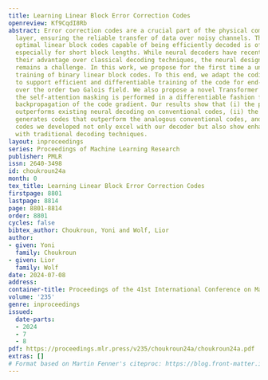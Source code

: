 ```yaml
---
title: Learning Linear Block Error Correction Codes
openreview: Kf9CqdI8Rb
abstract: Error correction codes are a crucial part of the physical communication
  layer, ensuring the reliable transfer of data over noisy channels. The design of
  optimal linear block codes capable of being efficiently decoded is of major concern,
  especially for short block lengths. While neural decoders have recently demonstrated
  their advantage over classical decoding techniques, the neural design of the codes
  remains a challenge. In this work, we propose for the first time a unified encoder-decoder
  training of binary linear block codes. To this end, we adapt the coding setting
  to support efficient and differentiable training of the code for end-to-end optimization
  over the order two Galois field. We also propose a novel Transformer model in which
  the self-attention masking is performed in a differentiable fashion for the efficient
  backpropagation of the code gradient. Our results show that (i) the proposed decoder
  outperforms existing neural decoding on conventional codes, (ii) the suggested framework
  generates codes that outperform the analogous conventional codes, and (iii) the
  codes we developed not only excel with our decoder but also show enhanced performance
  with traditional decoding techniques.
layout: inproceedings
series: Proceedings of Machine Learning Research
publisher: PMLR
issn: 2640-3498
id: choukroun24a
month: 0
tex_title: Learning Linear Block Error Correction Codes
firstpage: 8801
lastpage: 8814
page: 8801-8814
order: 8801
cycles: false
bibtex_author: Choukroun, Yoni and Wolf, Lior
author:
- given: Yoni
  family: Choukroun
- given: Lior
  family: Wolf
date: 2024-07-08
address:
container-title: Proceedings of the 41st International Conference on Machine Learning
volume: '235'
genre: inproceedings
issued:
  date-parts:
  - 2024
  - 7
  - 8
pdf: https://proceedings.mlr.press/v235/choukroun24a/choukroun24a.pdf
extras: []
# Format based on Martin Fenner's citeproc: https://blog.front-matter.io/posts/citeproc-yaml-for-bibliographies/
---
```

